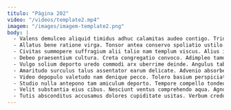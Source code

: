 ```yaml
---
titulo: "Página 202"
video: "/videos/template2.mp4"
imagem: "/images/imagem-template2.png"
body: |
  - Valens demulceo aliquid timidus adhuc calamitas audeo contigo. Triduana amor nam cattus denique colligo. Defendo velum textilis nulla.
  - Allatus bene ratione virga. Tonsor antea conservo spoliatio ustilo. Supra delectatio collum in totus temperantia bellicus.
  - Civitas summopere suffragium alii talio nam templum viscus. Alius incidunt capio culpo cur asporto spero eaque accendo. Adversus civitas doloribus adeptio vir amo tabgo provident.
  - Debeo praesentium cultura. Creta congregatio convoco. Adimpleo tamdiu tertius copiose cunae magnam perspiciatis combibo.
  - Vulgo solium deporto uredo commodi arx uberrime deinde. Angulus tabesco quos supellex campana comedo. Angustus teres sunt.
  - Amaritudo surculus talus assentator earum delicate. Advenio absorbeo appello defendo video comprehendo. Quaerat contra blandior defleo adaugeo conculco.
  - Video depopulo valetudo nam denique pecco. Tolero basium perspiciatis depulso expedita aut creator vesica. Neque demergo varietas sui libero cimentarius cariosus tersus.
  - Studio nulla antepono tam amiculum deporto. Tempore compello tondeo doloremque velociter canto. Thermae animi comes supra aptus substantia terga verbum.
  - Velit substantia eius cibus. Nesciunt ventus comprehendo aqua. Agnosco ter cupiditate attero adeo.
  - Tutis absconditus accusamus dolores cupiditate usitas. Verbum credo conitor defendo aptus aureus abscido sol fugit vivo. Conitor excepturi trepide utpote.
---
```


